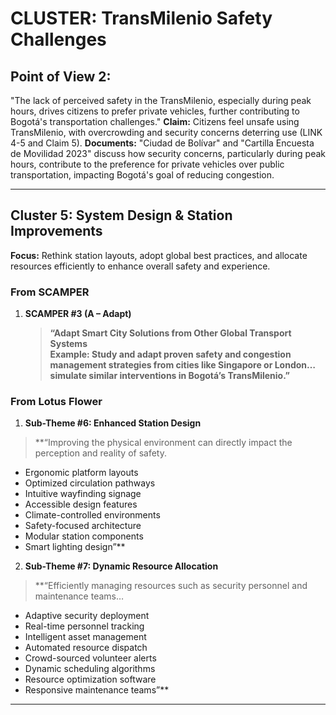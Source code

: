 # CLUSTER: TransMilenio Safety Challenges

## Point of View 2: 
"The lack of perceived safety in the TransMilenio, especially during peak hours, drives citizens to prefer private vehicles, further contributing to Bogotá's transportation challenges."
<b>Claim:</b> Citizens feel unsafe using TransMilenio, with overcrowding and security concerns deterring use (LINK 4-5 and Claim 5).
<b>Documents:</b> "Ciudad de Bolívar" and "Cartilla Encuesta de Movilidad 2023" discuss how security concerns, particularly during peak hours, contribute to the preference for private vehicles over public transportation, impacting Bogotá's goal of reducing congestion.

---
## Cluster 5: System Design & Station Improvements

**Focus:** Rethink station layouts, adopt global best practices, and allocate resources efficiently to enhance overall safety and experience.

### From **SCAMPER**

1. **SCAMPER #3 (A – Adapt)**  
   > **“Adapt Smart City Solutions from Other Global Transport Systems  
   Example: Study and adapt proven safety and congestion management strategies from cities like Singapore or London…simulate similar interventions in Bogotá’s TransMilenio.”**

### From **Lotus Flower**

1. **Sub-Theme #6: Enhanced Station Design**  
  > **“Improving the physical environment can directly impact the perception and reality of safety.  
  - Ergonomic platform layouts  
  - Optimized circulation pathways  
  - Intuitive wayfinding signage  
  - Accessible design features  
  - Climate-controlled environments  
  - Safety-focused architecture  
  - Modular station components  
  - Smart lighting design”**

2. **Sub-Theme #7: Dynamic Resource Allocation**  
  > **“Efficiently managing resources such as security personnel and maintenance teams…  
  - Adaptive security deployment  
  - Real-time personnel tracking  
  - Intelligent asset management  
  - Automated resource dispatch  
  - Crowd-sourced volunteer alerts  
  - Dynamic scheduling algorithms  
  - Resource optimization software  
  - Responsive maintenance teams”**

---
